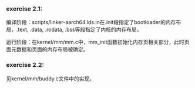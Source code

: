 ### exercise 2.1:

编译阶段：scripts/linker-aarch64.lds.in在.init段指定了bootloader的内存布局，.text, .data, .rodata, .bss等段指定了内核的内存布局。

运行阶段：在kernel/mm/mm.c中，mm_init函数初始化内存页相关部分，此时页面元数据和页面的内存布局被确定。

### exercise 2.2:

见kernel/mm/buddy.c文件中的实现。


